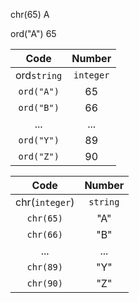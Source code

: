 

chr(65) A

ord("A") 65

|Code|Number|
|:----------:|:----------:|
|ord`string`|`integer`|
|`ord("A")`|65|
|`ord("B")`|66|
|...|...|
|`ord("Y")`|89|
|`ord("Z")`|90|


|Code|Number|
|:----------:|:----------:|
|chr(`integer`)|`string`|
|`chr(65)`|"A"|
|`chr(66)`|"B"|
|...|...|
|`chr(89)`|"Y"|
|`chr(90)`|"Z"|
